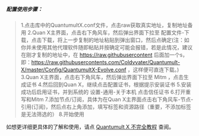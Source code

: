 ##### 配置使用步骤：
> 1.点击库中的QuantumultX.conf文件，点击raw获取真实地址，复制地址备用
> 2.Quan X主界面，点击右下角风车，然后弹出界面下拉至 配置文件-下载，点击下载，将上一步复制的地址粘贴到弹出窗口，然后点确定(注：如你并未使用其他代理软件随即粘贴并按确定可能会报错，若是此情况，建议在刚才复制的地址中，在 https://raw.githubusercontent 后面加一个s，即：https://raw.githubusercontents.com/Coldvvater/Quantumult-X/master/Config/QuantumultX-Evolve.conf ，这样便可直连下载。)
> 3.Quan X主界面，点击右下角风车，然后弹出界面下拉至 Mitm ，点击生成证书
> 4.然后回到Quan X，继续点击配置证书，根据提示安装证书
> 5.安装成功后启用证书，并到系统的 设置-通用-关于本机 点击信任证书
> 6.打开重写和Mitm
> 7.添加节点/订阅，具体为在Quan X主界面点击右下角风车-节点-引用(订阅)，然后点右上角添加，填写标签和资源路径（重要，不添加标签是无法筛选的）
> 8.开始使用

如想更详细更具体的了解和使用，请点 [Quantumult X 不完全教程](https://www.notion.so/Quantumult-X-1d32ddc6e61c4892ad2ec5ea47f00917#08b1dc5db23349a6b6d2720ed77f9235) 查阅。
